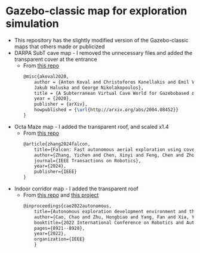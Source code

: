 # Gazebo-classic map for exploration simulation
- This repository has the slightly modified version of the Gazebo-classic maps that others made or publicized
- DARPA SubT cave map - I removed the unnecessary files and added the transparent cover at the entrance
    - From [this repo](https://github.com/LTU-RAI/darpa_subt_worlds)
        ```tex
        @misc{akoval2020,
            author = {Anton Koval and Christoforos Kanellakis and Emil Vidmark and
            Jakub Haluska and George Nikolakopoulos},
            title = {A Subterranean Virtual Cave World for Gazebobased on the DARPA SubT Challenge},
            year = {2020},
            publisher = {arXiv},
            howpublished = {\url{http://arxiv.org/abs/2004.08452}}
        }
        ```
- Octa Maze map - I added the transparent roof, and scaled x1.4
    - From [this repo](https://github.com/HKUST-Aerial-Robotics/FALCON)
        ```tex
        @article{zhang2024falcon,
            title={Falcon: Fast autonomous aerial exploration using coverage path guidance},
            author={Zhang, Yichen and Chen, Xinyi and Feng, Chen and Zhou, Boyu and Shen, Shaojie},
            journal={IEEE Transactions on Robotics},
            year={2024},
            publisher={IEEE}
        }
        ```
- Indoor corridor map - I added the transparent roof
    - From [this repo](https://github.com/HongbiaoZ/autonomous_exploration_development_environment) and [this project](https://www.cmu-exploration.com/)
        ```tex
        @inproceedings{cao2022autonomous,
            title={Autonomous exploration development environment and the planning algorithms},
            author={Cao, Chao and Zhu, Hongbiao and Yang, Fan and Xia, Yukun and Choset, Howie and Oh, Jean and Zhang, Ji},
            booktitle={2022 International Conference on Robotics and Automation (ICRA)},
            pages={8921--8928},
            year={2022},
            organization={IEEE}
            }
        ```
